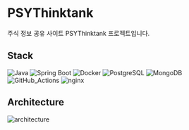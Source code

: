 # PSYThinktank

주식 정보 공유 사이트 PSYThinktank 프로젝트입니다.

## Stack

<img src="https://img.shields.io/badge/Java-007396.svg?&style=flat&logo=Java&logoColor=white" alt="Java"> <img src="https://img.shields.io/badge/Spring_Boot-6DB33F.svg?- &style=flat&logo=SpringBoot&logoColor=white" alt="Spring Boot"> <img src="https://img.shields.io/badge/Docker-2496ED.svg?&style=flat&logo=Docker&logoColor=white" alt="Docker"> <img src="https://img.shields.io/badge/PostgreSQL-4169E1.svg?&style=flat&logo=PostgreSQL&logoColor=white" alt="PostgreSQL"> <img src="https://img.shields.io/badge/MongoDB-F7DF1E.svg?&style=flat&logo=MongoDB&logoColor=white" alt="MongoDB"> <img src="https://img.shields.io/badge/GitHub_Actions-2088FF.svg?&style=flat&logo=githubactions&logoColor=white" alt="GitHub_Actions"> <img src="https://img.shields.io/badge/nginx-009639.svg?&style=flat&logo=nginx&logoColor=white" alt="nginx">

## Architecture

![architecture](https://github.com/user-attachments/assets/014894a0-5e37-4fe3-a07e-e52f2ccd2565)
